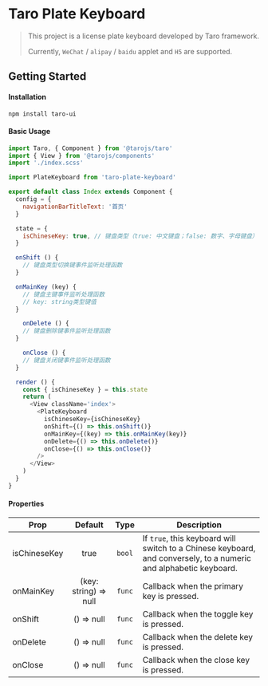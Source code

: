 # Taro Plate Keyboard

> This project is a license plate keyboard developed by Taro framework.
>
> Currently, `WeChat` / `alipay` / `baidu` applet and `H5` are supported.

## Getting Started

#### Installation

```
npm install taro-ui
```

#### Basic Usage

```javascript
import Taro, { Component } from '@tarojs/taro'
import { View } from '@tarojs/components'
import './index.scss'

import PlateKeyboard from 'taro-plate-keyboard'

export default class Index extends Component {
  config = {
    navigationBarTitleText: '首页'
  }

  state = {
    isChineseKey: true, // 键盘类型（true: 中文键盘；false: 数字、字母键盘）
  }

  onShift () {
    // 键盘类型切换键事件监听处理函数
  }

  onMainKey (key) {
    // 键盘主键事件监听处理函数
    // key: string类型键值
  }

	onDelete () {
    // 键盘删除键事件监听处理函数
  }

	onClose () {
    // 键盘关闭键事件监听处理函数
  }

  render () {
    const { isChineseKey } = this.state
    return (
      <View className='index'>
        <PlateKeyboard
          isChineseKey={isChineseKey}
          onShift={() => this.onShift()}
          onMainKey={(key) => this.onMainKey(key)}
          onDelete={() => this.onDelete()}
          onClose={() => this.onClose()}
        />
      </View>
    )
  }
}

```

#### Properties

| Prop         |        Default        |  Type  | Description                                                  |
| ------------ | :-------------------: | :----: | ------------------------------------------------------------ |
| isChineseKey |         true          | `bool` | If `true`, this keyboard will switch to a Chinese keyboard, and conversely, to a numeric and alphabetic keyboard. |
| onMainKey    | (key: string) => null | `func` | Callback when the primary key is pressed.                    |
| onShift      |      () => null       | `func` | Callback when the toggle key is pressed.                     |
| onDelete     |      () => null       | `func` | Callback when the delete key is pressed.                     |
| onClose      |      () => null       | `func` | Callback when the close key is pressed.                      |

